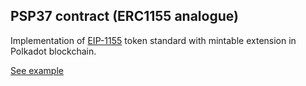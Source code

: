 ## PSP37 contract (ERC1155 analogue)

Implementation of [EIP-1155](https://eips.ethereum.org/EIPS/eip-1155) token standard with mintable extension in Polkadot blockchain.

[See example](https://supercolony-net.github.io/openbrush-contracts/smart-contracts/psp37/extensions/psp37mintable)
